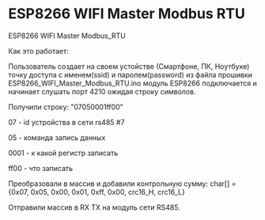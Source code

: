 # ESP8266 WIFI Master Modbus RTU
ESP8266 WIFI Master Modbus_RTU

Как это работает:


Пользователь создает на своем устойстве (Смартфоне, ПК, Ноутбуке) точку доступа с именем(ssid) и паролем(password) из файла прошивки ESP8266_WIFI_Master_Modbus_RTU.ino модуль ESP8266 подключается и начинает слушать порт 4210 ожидая строку символов.


Получили строку: "07050001ff00"


07		- id устройства в сети rs485 #7

05 		- команда запись данных

0001	- к какой регистр записать

ff00	- что записать


Преобразовали в массив и добавили контрольную сумму: char[] = {0x07, 0x05, 0x00, 0x01, 0xff, 0x00, crc16_H, crc16_L}

Отправили массив в RX TX на модуль сети RS485.
